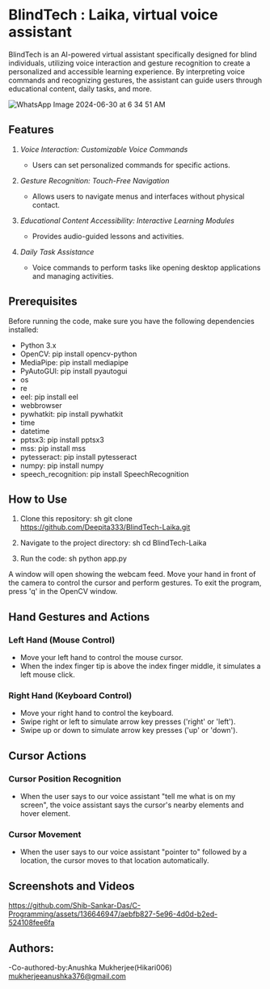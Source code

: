 # BlindTech : Laika, virtual voice assistant

BlindTech is an AI-powered virtual assistant specifically designed for blind individuals, utilizing voice interaction and gesture recognition to create a personalized and accessible learning experience. By interpreting voice commands and recognizing gestures, the assistant can guide users through educational content, daily tasks, and more.

![WhatsApp Image 2024-06-30 at 6 34 51 AM](https://github.com/Shib-Sankar-Das/C-Programming/assets/136646947/af41385a-c1aa-46e9-8bc1-f6b45f7d6276)


## Features

1. *Voice Interaction: Customizable Voice Commands*
   - Users can set personalized commands for specific actions.
   
2. *Gesture Recognition: Touch-Free Navigation*
   - Allows users to navigate menus and interfaces without physical contact.
   
3. *Educational Content Accessibility: Interactive Learning Modules*
   - Provides audio-guided lessons and activities.
   
4. *Daily Task Assistance*
   - Voice commands to perform tasks like opening desktop applications and managing activities.

## Prerequisites

Before running the code, make sure you have the following dependencies installed:

- Python 3.x
- OpenCV: pip install opencv-python
- MediaPipe: pip install mediapipe
- PyAutoGUI: pip install pyautogui
- os
- re
- eel: pip install eel
- webbrowser
- pywhatkit: pip install pywhatkit
- time
- datetime
- pptsx3: pip install pptsx3
- mss: pip install mss
- pytesseract: pip install pytesseract
- numpy: pip install numpy
- speech_recognition: pip install SpeechRecognition

## How to Use

1. Clone this repository:
    sh
    git clone https://github.com/Deepita333/BlindTech-Laika.git
    
2. Navigate to the project directory:
    sh
    cd BlindTech-Laika
    
3. Run the code:
    sh
    python app.py
    

A window will open showing the webcam feed. Move your hand in front of the camera to control the cursor and perform gestures. To exit the program, press 'q' in the OpenCV window.

## Hand Gestures and Actions

### Left Hand (Mouse Control)

- Move your left hand to control the mouse cursor.
- When the index finger tip is above the index finger middle, it simulates a left mouse click.

### Right Hand (Keyboard Control)

- Move your right hand to control the keyboard.
- Swipe right or left to simulate arrow key presses ('right' or 'left').
- Swipe up or down to simulate arrow key presses ('up' or 'down').

## Cursor Actions

### Cursor Position Recognition

- When the user says to our voice assistant "tell me what is on my screen", the voice assistant says the cursor's nearby elements and hover element.

### Cursor Movement

- When the user says to our voice assistant "pointer to" followed by a location, the cursor moves to that location automatically.

## Screenshots and Videos



https://github.com/Shib-Sankar-Das/C-Programming/assets/136646947/aebfb827-5e96-4d0d-b2ed-524108fee6fa


## Authors:

-Co-authored-by:Anushka Mukherjee(Hikari006) <mukherjeeanushka376@gmail.com>

